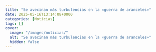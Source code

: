 ```yaml
---
title: "Se avecinan más turbulencias en la «guerra de aranceles»"
date: 2025-05-16T13:14:08+0000
categories: [Noticias]
tags: []
cover:
  image: "/images/noticias/"
  alt: "Se avecinan más turbulencias en la «guerra de aranceles»"
  hidden: false
---
```



